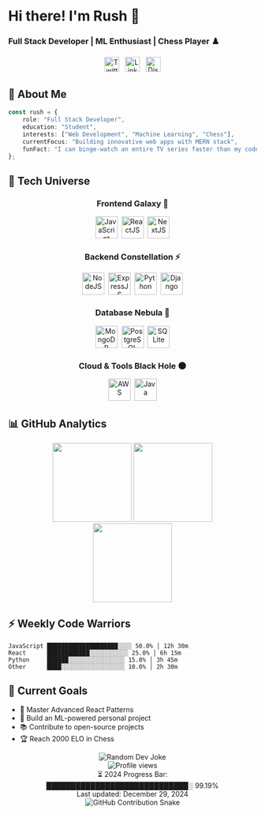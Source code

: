 # Hi there! I'm Rush 👋
### Full Stack Developer | ML Enthusiast | Chess Player ♟️

<!---<div align="center">
  <img src="https://media.tenor.com/itjFesV8_RUAAAAi/soulja-boy-pepe.gif" alt="Coding animation" width="200"/>
</div>-->

<div align="center">
  <a href="https://twitter.com/rush_blah" target="_blank"><img src="https://cdn.jsdelivr.net/npm/simple-icons@3.0.1/icons/twitter.svg" alt="Twitter" height="30" width="30" /></a>&nbsp;&nbsp;
  <a href="https://linkedin.com/in/rush_blah" target="_blank"><img src="https://cdn.jsdelivr.net/npm/simple-icons@3.0.1/icons/linkedin.svg" alt="LinkedIn" height="30" width="30" /></a>&nbsp;&nbsp;
  <a href="http://discord.com/users/rush#4040" target="_blank"><img src="https://cdn.jsdelivr.net/npm/simple-icons@3.0.1/icons/discord.svg" alt="Discord" height="30" width="30" /></a>
</div>

## 💫 About Me

```typescript
const rush = {
    role: "Full Stack Developer",
    education: "Student",
    interests: ["Web Development", "Machine Learning", "Chess"],
    currentFocus: "Building innovative web apps with MERN stack",
    funFact: "I can binge-watch an entire TV series faster than my code can compile! 🎬"
};
```

## 🚀 Tech Universe

<div align="center"> 

### Frontend Galaxy 🌟

<img src="https://www.vectorlogo.zone/logos/javascript/javascript-icon.svg" alt="JavaScript" width="45" height="45"/>  <img src="https://www.vectorlogo.zone/logos/reactjs/reactjs-icon.svg" alt="ReactJS" width="45" height="45"/>  <img src="https://www.vectorlogo.zone/logos/nextjs/nextjs-icon.svg" alt="NextJS" width="45" height="45"/>

### Backend Constellation ⚡

<img src="https://www.vectorlogo.zone/logos/nodejs/nodejs-icon.svg" alt="NodeJS" width="45" height="45"/>  <img src="https://www.vectorlogo.zone/logos/expressjs/expressjs-icon.svg" alt="ExpressJS" width="45" height="45"/>  <img src="https://www.vectorlogo.zone/logos/python/python-icon.svg" alt="Python" width="45" height="45"/>  <img src="https://www.vectorlogo.zone/logos/djangoproject/djangoproject-icon.svg" alt="Django" width="45" height="45"/>

### Database Nebula 🌌

<img src="https://www.vectorlogo.zone/logos/mongodb/mongodb-icon.svg" alt="MongoDB" width="45" height="45"/>  <img src="https://www.vectorlogo.zone/logos/postgresql/postgresql-icon.svg" alt="PostgreSQL" width="45" height="45"/>  <img src="https://www.vectorlogo.zone/logos/sqlite/sqlite-icon.svg" alt="SQLite" width="45" height="45"/>

### Cloud & Tools Black Hole 🌑

<img src="https://www.vectorlogo.zone/logos/amazon_aws/amazon_aws-icon.svg" alt="AWS" width="45" height="45"/>  <img src="https://www.vectorlogo.zone/logos/java/java-icon.svg" alt="Java" width="45" height="45"/>

</div> 

## 📊 GitHub Analytics

<div align="center"> 
  <img height="160em" src="https://github-readme-stats.vercel.app/api?username=itzrushp&show_icons=true&theme=tokyonight&hide=issues&count_private=true&include_all_commits=true"/> 
  <img height="160em" src="https://github-readme-stats.vercel.app/api/top-langs/?username=itzrushp&layout=compact&theme=tokyonight"/> 
</div> 
<div align="center"> 
  <img height="160em" src="https://github-readme-streak-stats.herokuapp.com/?user=itzrushp&theme=tokyonight"/> 
</div> 

## ⚡ Weekly Code Warriors

```text
JavaScript ████████████████████░░░░ 50.0% │ 12h 30m 
React      ████████████░░░░░░░░░░░ 25.0% │ 6h 15m 
Python     ██████░░░░░░░░░░░░░░░░ 15.0% │ 3h 45m 
Other      ████░░░░░░░░░░░░░░░░░░ 10.0% │ 2h 30m
```

## 🎯 Current Goals

- 🚀 Master Advanced React Patterns
- 🤖 Build an ML-powered personal project
- 📚 Contribute to open-source projects
- 🏆 Reach 2000 ELO in Chess

<div align="center"> 
  <img src="https://readme-jokes.vercel.app/api" alt="Random Dev Joke"/> <br/> 
  <img src="https://komarev.com/ghpvc/?username=itzrushp&color=blueviolet" alt="Profile views"/> 
</div> 
<div align="center"> 
  ⏳ 2024 Progress Bar: <br/> █████████████████████████████░ 99.19% <br/> 
  Last updated: December 29, 2024 
</div>

<div align="center">
  <img src="https://github.com/itzrushp/itzrushp/blob/output/github-contribution-grid-snake.svg" alt="GitHub Contribution Snake"/>
</div>

